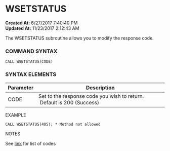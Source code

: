 # WSETSTATUS

**Created At:** 6/27/2017 7:40:40 PM  
**Updated At:** 11/23/2017 2:12:43 AM  


The WSETSTATUS subroutine allows you to modify the response code.

### **COMMAND SYNTAX**

```
CALL WSETSTATUS(CODE)
```

### **SYNTAX ELEMENTS**


| Parameter | Description |
| --- | --- |
| CODE | Set to the response code you wish to return.  Default is 200 (Success) |


EXAMPLE

```
CALL WSETSTATUS(405); * Method not allowed
```

NOTES

See [link](https://en.wikipedia.org/wiki/List_of_HTTP_status_codes) for list of codes
